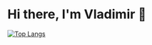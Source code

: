 # Hi there, I'm Vladimir 👋

[![Top Langs](https://github-readme-stats.vercel.app/api/top-langs/?username=apachqq&layout=compact)](https://github.com/anuraghazra/github-readme-stats)

<!--
**apachqq/apachqq** is a ✨ _special_ ✨ repository because its `README.md` (this file) appears on your GitHub profile.

Here are some ideas to get you started:

- 🔭 I’m currently working on ...
- 🌱 I’m currently learning ...
- 👯 I’m looking to collaborate on ...
- 🤔 I’m looking for help with ...
- 💬 Ask me about ...
- 📫 How to reach me: ...
- 😄 Pronouns: ...
- ⚡ Fun fact: ...
-->
